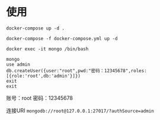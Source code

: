 # 使用
```
docker-compose up -d .

docker-compose -f docker-compose.yml up -d

docker exec -it mongo /bin/bash

mongo
use admin
db.createUser({user:"root",pwd:"密码：12345678",roles:[{role:'root',db:'admin'}]})
exit
exit

```

账号：root
密码：12345678


连接URI `mongodb://root@127.0.0.1:27017/?authSource=admin`